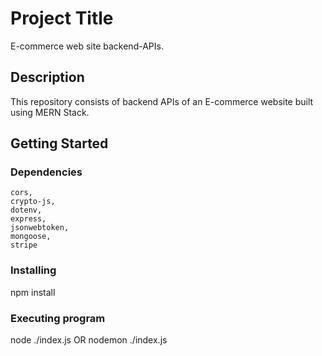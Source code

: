# Project Title

E-commerce web site backend-APIs.

## Description

This repository consists of backend APIs of an E-commerce website built using MERN Stack.

## Getting Started

### Dependencies

    cors,
    crypto-js,
    dotenv,
    express,
    jsonwebtoken,
    mongoose,
    stripe

### Installing

npm install

### Executing program

node ./index.js
OR
nodemon ./index.js
